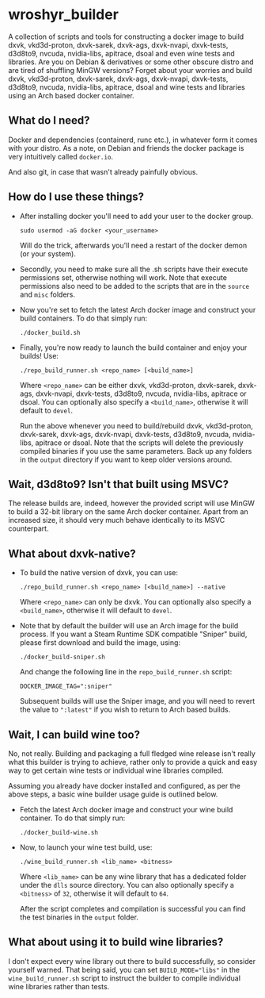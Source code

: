 ﻿# wroshyr_builder

A collection of scripts and tools for constructing a docker image to build dxvk, vkd3d-proton, dxvk-sarek, dxvk-ags, dxvk-nvapi, dxvk-tests, d3d8to9, nvcuda, nvidia-libs, apitrace, dsoal and even wine tests and libraries. Are you on Debian & derivatives or some other obscure distro and are tired of shuffling MinGW versions? Forget about your worries and build dxvk, vkd3d-proton, dxvk-sarek, dxvk-ags, dxvk-nvapi, dxvk-tests, d3d8to9, nvcuda, nvidia-libs, apitrace, dsoal and wine tests and libraries using an Arch based docker container.

## What do I need?

Docker and dependencies (containerd, runc etc.), in whatever form it comes with your distro. As a note, on Debian and friends the docker package is very intuitively called `docker.io`.

And also git, in case that wasn't already painfully obvious.

## How do I use these things?

* After installing docker you'll need to add your user to the docker group.
  
    `sudo usermod -aG docker <your_username>`
  
    Will do the trick, afterwards you'll need a restart of the docker demon (or your system).

* Secondly, you need to make sure all the .sh scripts have their execute permissions set, otherwise nothing will work. Note that execute permissions also need to be added to the scripts that are in the `source` and `misc` folders.

* Now you're set to fetch the latest Arch docker image and construct your build containers. To do that simply run:
  
    `./docker_build.sh`

* Finally, you're now ready to launch the build container and enjoy your builds! Use:
  
    `./repo_build_runner.sh <repo_name> [<build_name>]`
  
    Where `<repo_name>` can be either dxvk, vkd3d-proton, dxvk-sarek, dxvk-ags, dxvk-nvapi, dxvk-tests, d3d8to9, nvcuda, nvidia-libs, apitrace or dsoal. You can optionally also specify a `<build_name>`, otherwise it will default to `devel`.
  
    Run the above whenever you need to build/rebuild dxvk, vkd3d-proton, dxvk-sarek, dxvk-ags, dxvk-nvapi, dxvk-tests, d3d8to9, nvcuda, nvidia-libs, apitrace or dsoal. Note that the scripts will delete the previously compiled binaries if you use the same parameters. Back up any folders in the `output` directory if you want to keep older versions around.

## Wait, d3d8to9? Isn't that built using MSVC?

The release builds are, indeed, however the provided script will use MinGW to build a 32-bit library on the same Arch docker container. Apart from an increased size, it should very much behave identically to its MSVC counterpart.

## What about dxvk-native?

* To build the native version of dxvk, you can use:

    `./repo_build_runner.sh <repo_name> [<build_name>] --native`

    Where `<repo_name>` can only be dxvk. You can optionally also specify a `<build_name>`, otherwise it will default to `devel`.

* Note that by default the builder will use an Arch image for the build process. If you want a Steam Runtime SDK compatible "Sniper" build, please first download and build the image, using:

    `./docker_build-sniper.sh`

    And change the following line in the `repo_build_runner.sh` script:

    `DOCKER_IMAGE_TAG=":sniper"`

    Subsequent builds will use the Sniper image, and you will need to revert the value to `":latest"` if you wish to return to Arch based builds.

## Wait, I can build wine too?

No, not really. Building and packaging a full fledged wine release isn't really what this builder is trying to achieve, rather only to provide a quick and easy way to get certain wine tests or individual wine libraries compiled.

Assuming you already have docker installed and configured, as per the above steps, a basic wine builder usage guide is outlined below.

* Fetch the latest Arch docker image and construct your wine build container. To do that simply run:
  
    `./docker_build-wine.sh`

* Now, to launch your wine test build, use:
  
    `./wine_build_runner.sh <lib_name> <bitness>`
  
    Where `<lib_name>` can be any wine library that has a dedicated folder under the `dlls` source directory. You can also optionally specify a `<bitness>` of `32`, otherwise it will default to `64`.
  
    After the script completes and compilation is successful you can find the test binaries in the `output` folder.

## What about using it to build wine libraries?

I don't expect every wine library out there to build successfully, so consider yourself warned. That being said, you can set `BUILD_MODE="libs"` in the `wine_build_runner.sh` script to instruct the builder to compile individual wine libraries rather than tests.

